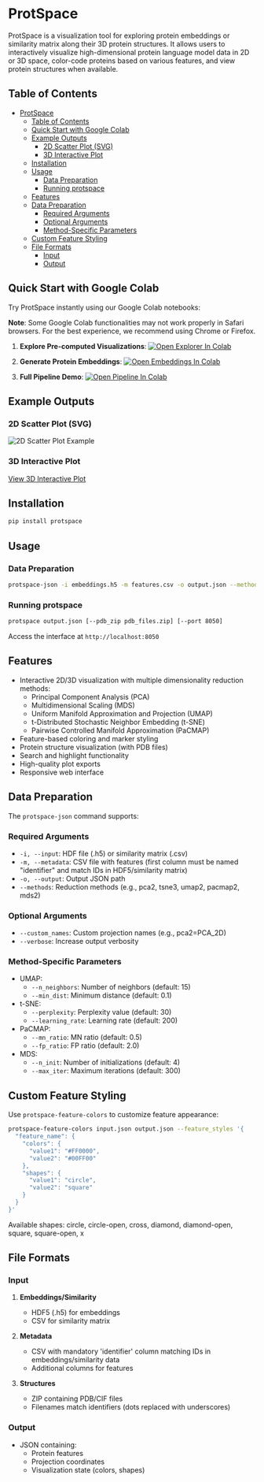 # ProtSpace

ProtSpace is a visualization tool for exploring protein embeddings or similarity matrix along their 3D protein structures. It allows users to interactively visualize high-dimensional protein language model data in 2D or 3D space, color-code proteins based on various features, and view protein structures when available.

## Table of Contents

- [ProtSpace](#protspace)
  - [Table of Contents](#table-of-contents)
  - [Quick Start with Google Colab](#quick-start-with-google-colab)
  - [Example Outputs](#example-outputs)
    - [2D Scatter Plot (SVG)](#2d-scatter-plot-svg)
    - [3D Interactive Plot](#3d-interactive-plot)
  - [Installation](#installation)
  - [Usage](#usage)
    - [Data Preparation](#data-preparation)
    - [Running protspace](#running-protspace)
  - [Features](#features)
  - [Data Preparation](#data-preparation-1)
    - [Required Arguments](#required-arguments)
    - [Optional Arguments](#optional-arguments)
    - [Method-Specific Parameters](#method-specific-parameters)
  - [Custom Feature Styling](#custom-feature-styling)
  - [File Formats](#file-formats)
    - [Input](#input)
    - [Output](#output)

## Quick Start with Google Colab

Try ProtSpace instantly using our Google Colab notebooks:

**Note**: Some Google Colab functionalities may not work properly in Safari browsers. For the best experience, we recommend using Chrome or Firefox.

1. **Explore Pre-computed Visualizations**:
[![Open Explorer In Colab](https://colab.research.google.com/assets/colab-badge.svg)](https://colab.research.google.com/github/tsenoner/protspace/blob/main/examples/notebook/Explore_ProtSpace.ipynb)

2. **Generate Protein Embeddings**:
[![Open Embeddings In Colab](https://colab.research.google.com/assets/colab-badge.svg)](https://colab.research.google.com/github/tsenoner/protspace/blob/main/examples/notebook/ClickThrough_GenerateEmbeddings.ipynb)

3. **Full Pipeline Demo**:
[![Open Pipeline In Colab](https://colab.research.google.com/assets/colab-badge.svg)](https://colab.research.google.com/github/tsenoner/protspace/blob/main/examples/notebook/Run_ProtSpace.ipynb)

## Example Outputs

### 2D Scatter Plot (SVG)

![2D Scatter Plot Example](examples/out/toxins/protein_category_umap.svg)

### 3D Interactive Plot

[View 3D Interactive Plot](https://tsenoner.github.io/protspace/examples/out/3FTx/UMAP3_major_group.html)

## Installation

```bash
pip install protspace
```

## Usage

### Data Preparation

```bash
protspace-json -i embeddings.h5 -m features.csv -o output.json --methods pca3 umap2 tsne2
```

### Running protspace

```bash
protspace output.json [--pdb_zip pdb_files.zip] [--port 8050]
```

Access the interface at `http://localhost:8050`

## Features

- Interactive 2D/3D visualization with multiple dimensionality reduction methods:
  - Principal Component Analysis (PCA)
  - Multidimensional Scaling (MDS)
  - Uniform Manifold Approximation and Projection (UMAP)
  - t-Distributed Stochastic Neighbor Embedding (t-SNE)
  - Pairwise Controlled Manifold Approximation (PaCMAP)
- Feature-based coloring and marker styling
- Protein structure visualization (with PDB files)
- Search and highlight functionality
- High-quality plot exports
- Responsive web interface

## Data Preparation

The `protspace-json` command supports:

### Required Arguments

- `-i, --input`: HDF file (.h5) or similarity matrix (.csv)
- `-m, --metadata`: CSV file with features (first column must be named "identifier" and match IDs in HDF5/similarity matrix)
- `-o, --output`: Output JSON path
- `--methods`: Reduction methods (e.g., pca2, tsne3, umap2, pacmap2, mds2)

### Optional Arguments

- `--custom_names`: Custom projection names (e.g., pca2=PCA_2D)
- `--verbose`: Increase output verbosity

### Method-Specific Parameters

- UMAP:
  - `--n_neighbors`: Number of neighbors (default: 15)
  - `--min_dist`: Minimum distance (default: 0.1)
- t-SNE:
  - `--perplexity`: Perplexity value (default: 30)
  - `--learning_rate`: Learning rate (default: 200)
- PaCMAP:
  - `--mn_ratio`: MN ratio (default: 0.5)
  - `--fp_ratio`: FP ratio (default: 2.0)
- MDS:
  - `--n_init`: Number of initializations (default: 4)
  - `--max_iter`: Maximum iterations (default: 300)

## Custom Feature Styling

Use `protspace-feature-colors` to customize feature appearance:

```bash
protspace-feature-colors input.json output.json --feature_styles '{
  "feature_name": {
    "colors": {
      "value1": "#FF0000",
      "value2": "#00FF00"
    },
    "shapes": {
      "value1": "circle",
      "value2": "square"
    }
  }
}'
```

Available shapes: circle, circle-open, cross, diamond, diamond-open, square, square-open, x

## File Formats

### Input

1. **Embeddings/Similarity**
   - HDF5 (.h5) for embeddings
   - CSV for similarity matrix

2. **Metadata**
   - CSV with mandatory 'identifier' column matching IDs in embeddings/similarity data
   - Additional columns for features

3. **Structures**
   - ZIP containing PDB/CIF files
   - Filenames match identifiers (dots replaced with underscores)

### Output

- JSON containing:
  - Protein features
  - Projection coordinates
  - Visualization state (colors, shapes)